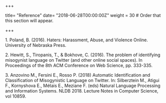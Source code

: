 +++

title= "Reference"
date= "2018-06-28T00:00:00Z"
weight = 30  # Order that this section will appear.

+++

<a name="ref1">1.</a> Poland, B. (2016). Haters: Harassment, Abuse, and Violence Online. University of Nebraska Press.

<a name="ref2">2.</a> Hewitt, S., Tiropanis, T., & Bokhove, C. (2016). The problem of identifying misogynist language on Twitter (and other online social spaces). In Proceedings of the 8th ACM Conference on Web Science, pp. 333-335.

<a name="ref3">3.</a> Anzovino M., Fersini E., Rosso P. (2018) Automatic Identification and Classification of Misogynistic Language on Twitter. In: Silberztein M., Atigui F., Kornyshova E., Métais E., Meziane F. (eds) Natural Language Processing and Information Systems. NLDB 2018. Lecture Notes in Computer Science, vol 10859.